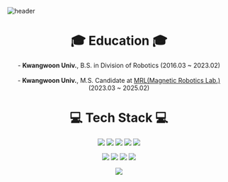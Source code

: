 <!--
**Sungjun0204/Sungjun0204** is a ✨ _special_ ✨ repository because its `README.md` (this file) appears on your GitHub profile.

Here are some ideas to get you started:

- 🔭 I’m currently working on ...
- 🌱 I’m currently learning ...
- 👯 I’m looking to collaborate on ...
- 🤔 I’m looking for help with ...
- 💬 Ask me about ...
- 📫 How to reach me: ...
- 😄 Pronouns: ...
- ⚡ Fun fact: ...
-->

![header](https://capsule-render.vercel.app/api?type=waving&color=gradient&height=180&section=header&text=Nice%20To%20Meet%20You!&fontSize=50&animation=fadeIn&fontAlignY=35&desc=This%20Is%20Sungjun%20Kim!&descAlignY=51&descAlign=65)

<div align="center">
    <h1>🎓 Education 🎓</h1>
    - <b>Kwangwoon Univ.</b>, B.S. in Division of Robotics (2016.03 ~ 2023.02)
    <br></br>
    - <b>Kwangwoon Univ.</b>, M.S. Candidate at <a href=https://sites.google.com/view/magnetic-robotics/>MRL(Magnetic Robotics Lab.)</a> (2023.03 ~ 2025.02)

<div align="center">
    <h1>💻 Tech Stack 💻</h1>
<img src="https://img.shields.io/badge/Window-0078D6?style=flat-square&logo=Windows&logoColor=white"/></a>
<img src="https://img.shields.io/badge/Linux-FCC624?style=flat-square&logo=Linux&logoColor=black"/></a>
<img src="https://img.shields.io/badge/Ubuntu-E95420?style=flat-square&logo=Ubuntu&logoColor=white"/></a>
<img src="https://img.shields.io/badge/Visual Studio-5C2D91?style=flat-square&logo=Visual Studio&logoColor=white"/></a>
<img src="https://img.shields.io/badge/Visual Studio Code-007ACC?style=flat-square&logo=Visual Studio Code&logoColor=white"/></a>

<img src="https://img.shields.io/badge/C-A8B9CC?style=flat-square&logo=C&logoColor=white"/></a>
<img src="https://img.shields.io/badge/C++-00599C?style=flat-square&logo=Cplusplus&logoColor=white"/></a>
<img src="https://img.shields.io/badge/Python-3776AB?style=flat-square&logo=Python&logoColor=white"/></a>
<img src="https://img.shields.io/badge/MATLAB-4c69f9?style=flat-square"/></a>

<img src="https://img.shields.io/badge/ROS-22314E?style=flat-square&logo=ROS&logoColor=white"/></a>
</div>

